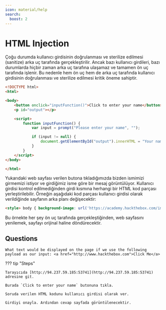 ```yaml
---
icon: material/help
search:
  boost: 2
---
```


# HTML Injection

Çoğu durumda kullanıcı girdisinin doğrulanması ve sterilize edilmesi (sanitize) arka uç tarafında gerçekleştirilir. Ancak bazı kullanıcı girdileri, bazı durumlarda hiçbir zaman arka uç tarafına ulaşamaz ve tamamen ön uç tarafında işlenir. Bu nedenle hem ön uç hem de arka uç tarafında kullanıcı girdisinin doğrulanması ve sterilize edilmesi kritik öneme sahiptir.

```html title="index.html" linenums="1"
<!DOCTYPE html>
<html>

<body>
    <button onclick="inputFunction()">Click to enter your name</button>
    <p id="output"></p>

    <script>
        function inputFunction() {
            var input = prompt("Please enter your name", "");

            if (input != null) {
                document.getElementById("output").innerHTML = "Your name is " + input;
            }
        }
    </script>
</body>

</html>
```

Yukarıdaki web sayfası verilen butona tıkladığımızda bizden ismimizi girmemizi istiyor ve girdiğimiz isme göre bir mesaj görüntülüyor. Kullanıcı girdisi kontrol edilmediğinden girdi kısmına herhangi bir HTML kod parçası yerleştirilebilir. Örneğin aşağıdaki kod parçası kullanıcı girdisi olarak verildiğinde sayfanın arka planı değişecektir:

```html
<style> body { background-image: url('https://academy.hackthebox.com/images/logo.svg'); } </style>
```

Bu örnekte her şey ön uç tarafında gerçekleştiğinden, web sayfasını yenilemek, sayfayı orijinal haline döndürecektir.

## Questions

```text
What text would be displayed on the page if we use the following payload as our input: <a href="http://www.hackthebox.com">Click Me</a>
```

??? tip "Steps"

    Tarayıcıda [http://94.237.59.185:53741](http://94.237.59.185:53741) adresine git.

    Burada `Click to enter your name` butonuna tıkla.

    Soruda verilen HTML kodunu kullanıcı girdisi olarak ver.

    Girdiyi onayla. Ardından cevap sayfada görüntülenecektir.
